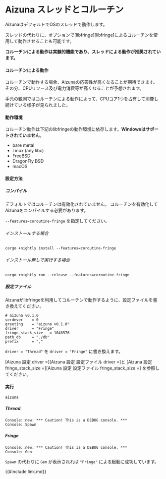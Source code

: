 # Aizuna スレッドとコルーチン
AizunaはデフォルトでOSのスレッドで動作します。

スレッドの代わりに、オプションで[libfringe][libfringe]によるコルーチンを使用して動作させることも可能です。

**コルーチンによる動作は実験的機能であり、スレッドによる動作が推奨されています。**

#### コルーチンによる動作
コルーチンで動作する場合、Aizunaの応答性が高くなることが期待できます。
その分、CPUリソース及び電力消費等が高くなることが予想されます。

手元の観測ではコルーチンによる動作によって、CPUコア1つを占有して消費し続けている様子が見られました。

#### 動作環境
コルーチン動作は下記のlibfringeの動作環境に依存します。**Windowsはサポートされていません**。

* bare metal
* Linux (any libc)
* FreeBSD
* DragonFly BSD
* macOS

#### 設定方法
##### コンパイル
デフォルトではコルーチンは有効化されていません。
コルーチンを有効化してAizunaをコンパイルする必要があります。

`--features=coroutine-fringe` を指定してください。

###### インストールする場合
```shell
cargo +nightly install --features=coroutine-fringe
```

###### インストール無しで実行する場合
```shell
cargo +nightly run --release --features=coroutine-fringe
```

##### 設定ファイル
Aizunaがlibfringeを利用してコルーチンで動作するように、設定ファイルを書き換えてください。

```
# aizuna v0.1.0
serdever    = 0
greeting    = "aizuna v0.1.0"
driver      = "Fringe"
fringe_stack_size   = 1048576
path_db     = "./db"
prefix      = ","
```

`driver = "Thread"` を `driver = "Fringe"` に書き換えます。

[Aizuna 設定 driver =][Aizuna 設定 設定ファイル driver =]と
[Aizuna 設定 fringe_stack_size =][Aizuna 設定 設定ファイル fringe_stack_size =]
を参照してください。

#### 実行
```shell
aizuna
```

##### Thread
```
Console::new: *** Caution! This is a DEBUG console. ***
Console: Spawn
```

##### Fringe
```
Console::new: *** Caution! This is a DEBUG console. ***
Console: Gen
```

`Spawn` の代わりに `Gen` が表示されれば `"Fringe"` による起動に成功しています。


{{#include link.md}}
